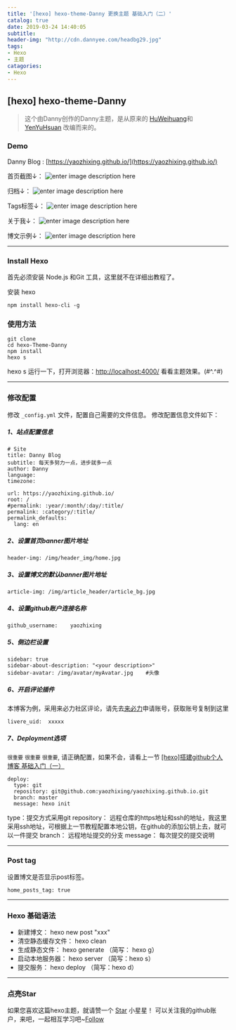 ```yaml
---
title: '[hexo] hexo-theme-Danny 更换主题 基础入门（二）'
catalog: true
date: 2019-03-24 14:40:05
subtitle:
header-img: "http://cdn.dannyee.com/headbg29.jpg"
tags:
- Hexo
- 主题
catagories:
- Hexo
---
```

## [hexo] hexo-theme-Danny 

>这个由Danny创作的Danny主题，是从原来的 [HuWeihuang](https://www.huweihuang.com/)和 [YenYuHsuan](http://beantech.org/) 改编而来的。

### Demo

Danny Blog : [https://yaozhixing.github.io/](https://yaozhixing.github.io/)

首页截图↓：
![enter image description here](http://cdn.dannyee.com/post02_01.png)

归档↓：
![enter image description here](http://cdn.dannyee.com/post02_02.png)

Tags标签↓：
![enter image description here](http://cdn.dannyee.com/post02_03.png)

关于我↓：
![enter image description here](http://cdn.dannyee.com/post02_04.png)

博文示例↓：
![enter image description here](http://cdn.dannyee.com/post02_05.png)

----------


### Install Hexo
首先必须安装 Node.js 和Git 工具，这里就不在详细出教程了。

安装 hexo
```
npm install hexo-cli -g
```
### 使用方法
```
git clone 
cd hexo-Theme-Danny
npm install
hexo s
```
hexo s 运行一下，打开浏览器：[http://localhost:4000/](http://localhost:4000/)   看看主题效果。(#^.^#)

----------


### 修改配置
修改  ``_config.yml`` 文件，配置自己需要的文件信息。
修改配置信息文件如下：

##### 1、站点配置信息
```
# Site
title: Danny Blog
subtitle: 每天多努力一点，进步就多一点
author: Danny
language:
timezone:

url: https://yaozhixing.github.io/       
root: /
#permalink: :year/:month/:day/:title/
permalink: :category/:title/
permalink_defaults:
  lang: en
```

##### 2、设置首页banner图片地址
```
header-img: /img/header_img/home.jpg
```

##### 3、设置博文的默认banner图片地址
```
article-img: /img/article_header/article_bg.jpg
```

##### 4、设置github账户连接名称
```
github_username:    yaozhixing
```

##### 5、侧边栏设置
```
sidebar: true    
sidebar-about-description: "<your description>"
sidebar-avatar: /img/avatar/myAvatar.jpg 	#头像
```

##### 6、开启评论插件
本博客为例，采用来必力社区评论，请先去[来必力](https://www.livere.com/)申请账号，获取账号复制到这里
```
livere_uid:  xxxxx
```

##### 7、Deployment选项
``很重要`` ``很重要`` ``很重要``, 请正确配置，如果不会，请看上一节 [ [hexo]搭建github个人博客 基础入门（一）](https://yaozhixing.github.io/article/hexo-%E6%90%AD%E5%BB%BAgithub%E4%B8%AA%E4%BA%BA%E5%8D%9A%E5%AE%A2-%E5%9F%BA%E7%A1%80%E5%85%A5%E9%97%A8%EF%BC%88%E4%B8%80%EF%BC%89/)
```
deploy:
  type: git
  repository: git@github.com:yaozhixing/yaozhixing.github.io.git
  branch: master
  message: hexo init
```
type：提交方式采用git
repository： 远程仓库的https地址和ssh的地址，我这里采用ssh地址，可根据上一节教程配置本地公钥，在github的添加公钥上去，就可以一件提交
branch： 远程地址提交的分支
message： 每次提交的提交说明

----------


### Post tag
设置博文是否显示post标签。
```
home_posts_tag: true
```


----------


### Hexo 基础语法

- 新建博文： hexo new post  "xxx"
- 清空静态缓存文件： hexo clean 
- 生成静态文件： hexo generate （简写： hexo g）
- 启动本地服务器： hexo server （简写：hexo s）
- 提交服务： hexo deploy （简写：hexo d）


----------
### 点亮Star

<!-- Place this tag in your head or just before your close body tag. -->
<script async defer src="https://buttons.github.io/buttons.js"></script>
<!-- Place this tag where you want the button to render. -->

如果您喜欢这篇hexo主题，就请赞一个 <a class="github-button" href="https://github.com/yaozhixing/yaozhixing.github.io" data-icon="octicon-star" aria-label="Star yaozhixing/yaozhixing.github.io on GitHub">Star</a> 小星星！  可以关注我的github账户，来吧，一起相互学习吧~<a class="github-button" href="https://github.com/yaozhixing" aria-label="Follow @yaozhixing on GitHub">Follow</a> 
